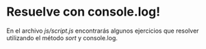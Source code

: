 # Resuelve con console.log!

En el archivo *js/script.js* encontrarás algunos ejercicios que resolver utilizando el método *sort* y console.log.